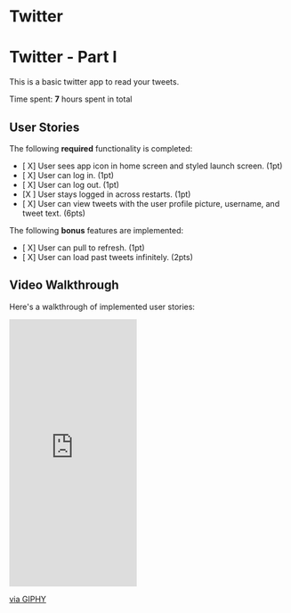 # Twitter
# Twitter - Part I

This is a basic twitter app to read your tweets.

Time spent: **7** hours spent in total

## User Stories

The following **required** functionality is completed:

- [ X] User sees app icon in home screen and styled launch screen. (1pt)
- [ X] User can log in. (1pt)
- [ X] User can log out. (1pt)
- [X ] User stays logged in across restarts. (1pt)
- [ X] User can view tweets with the user profile picture, username, and tweet text. (6pts)

The following **bonus** features are implemented:

- [ X] User can pull to refresh. (1pt)
- [ X] User can load past tweets infinitely. (2pts)

## Video Walkthrough

Here's a walkthrough of implemented user stories:



<iframe src="https://giphy.com/embed/poFeC9i1WTMpCzqvJZ" width="229" height="480" frameBorder="0" class="giphy-embed" allowFullScreen></iframe><p><a href="https://giphy.com/gifs/poFeC9i1WTMpCzqvJZ">via GIPHY</a></p> 
